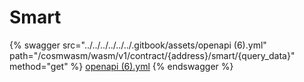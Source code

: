 # Smart

{% swagger src="../../../../../../.gitbook/assets/openapi (6).yml" path="/cosmwasm/wasm/v1/contract/{address}/smart/{query_data}" method="get" %}
[openapi (6).yml](<../../../../../../.gitbook/assets/openapi (6).yml>)
{% endswagger %}
